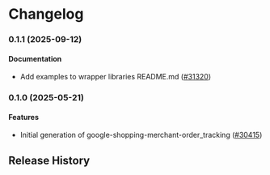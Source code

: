 # Changelog

### 0.1.1 (2025-09-12)

#### Documentation

* Add examples to wrapper libraries README.md ([#31320](https://github.com/googleapis/google-cloud-ruby/issues/31320)) 

### 0.1.0 (2025-05-21)

#### Features

* Initial generation of google-shopping-merchant-order_tracking ([#30415](https://github.com/googleapis/google-cloud-ruby/issues/30415)) 

## Release History
